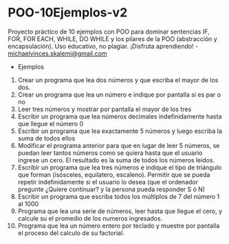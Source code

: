 # POO-10Ejemplos-v2
Proyecto práctico de 10 ejemplos con POO para dominar sentencias IF, FOR, FOR EACH, WHILE, DO WHILE y los pilares de la POO (abstracción y encapsulación). Uso educativo, no plagiar. ¡Disfruta aprendiendo! - michaelvinces.skalemi@gmail.com

- Ejemplos
1. Crear un programa que lea dos números y que escriba el mayor de los dos.
2. Crear un programa que lea un número e indique por pantalla si es par o no
3. Leer tres números y mostrar por pantalla el mayor de los tres
4. Escribir un programa que lea números decimales indefinidamente hasta que llegue el número 0
5. Escribir un programa que lea exactamente 5 números y luego escriba la suma de todos ellos
6. Modificar el programa anterior para que en lugar de leer 5 números, se puedan leer tantos números como se quiera hasta que el usuario ingrese un cero. El resultado es la suma de todos los números leídos.
7. Escribir un programa que lea tres números e indique el tipo de triángulo que forman (isósceles, equilatero,
escaleno). Permitir que se pueda repetir indefinidamente si el usuario lo desea (que el ordenador pregunte
¿Quiere continuar? y la persona pueda responder S ó N)
8. Escribir un programa que escriba todos los múltiplos de 7 del número 1 al 1000
9. Programa que lea una serie de números, leer hasta que llegue el cero, y calcule su el promedio de los numeros ingresados.
10. Programa que lea un número entero por teclado y muestre por pantalla el proceso del calculo de su
factorial.
